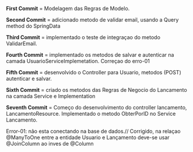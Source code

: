 **First Commit** = Modelagem das Regras de Modelo.

**Second Commit** = adicionado metodo de validar email, usando a Query method
do SpringData

**Third Commit** = implementado o teste de integraçao do metodo ValidarEmail.

**Fourth Commit** = implementado os metodos de salvar e autenticar na camada
UsuarioServiceImplemetation. Correçao do erro-01

**Fifth Commit** = desenvolvido o Controller para Usuario, metodos (POST) autenticar e salvar.

**Sixth Commit** = criado os metodos das Regras de Negocio do Lancamento na camada Service e Implementation

**Seventh Commit** = Começo do desenvolvimento do controller lancamento, LancamentoResource. Implementado o metodo ObterPorID no Service Lancamento.

Error-01: não esta conectando na base de dados.// Corrigido, na relaçao @ManyToOne
entre a entidade Usuario e Lançamento deve-se usar @JoinColumn ao inves de
@Column

